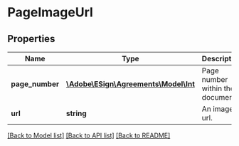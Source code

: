# PageImageUrl

## Properties
Name | Type | Description | Notes
------------ | ------------- | ------------- | -------------
**page_number** | [**\Adobe\ESign\Agreements\Model\Int**](Int.md) | Page number within the document. | [optional] 
**url** | **string** | An image url. | [optional] 

[[Back to Model list]](../README.md#documentation-for-models) [[Back to API list]](../README.md#documentation-for-api-endpoints) [[Back to README]](../README.md)


